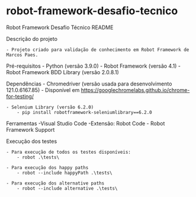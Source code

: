# robot-framework-desafio-tecnico

Robot Framework Desafio Técnico README

Descrição do projeto

    - Projeto criado para validação de conhecimento em Robot Framework de Marcos Paes.

Pré-requisitos
    - Python (versão 3.9.0)
    - Robot Framework (versão 4.1)
    - Robot Framework BDD Library (versão 2.0.8.1)

Dependências
    - Chromedriver (versão usada para desenvolvimento 121.0.6167.85)
        - Disponível em https://googlechromelabs.github.io/chrome-for-testing/

    - Selenium Library (versão 6.2.0)
        - pip install robotframework-seleniumlibrary==6.2.0

Ferramentas 
    -Visual Studio Code
    -Extensão: Robot Code - Robot Framework Support


Execução dos testes

    - Para execução de todos os testes disponíveis:
        - robot .\tests\     

    - Para execução dos happy paths
        - robot --include happyPath .\tests\

    - Para execução dos alternative paths
        - robot --include alternative .\tests\
